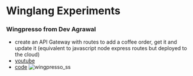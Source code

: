 # Winglang Experiments

### Wingpresso from Dev Agrawal

- create an API Gateway with routes to add a coffee order, get it and update it (equivalent to javascript node express routes but deployed to the cloud)
- [youtube](https://www.youtube.com/watch?v=lLiBUKcpSug&t=1169s)
- [code](./wingpresso/wingpresso.w)
  ![wingpresso_ss](./wingpresso/wingpresso_ss.png)
